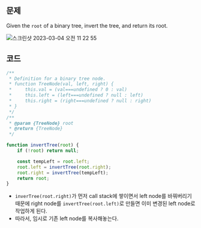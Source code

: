 ## 문제
Given the `root` of a binary tree, invert the tree, and return its root.

![스크린샷 2023-03-04 오전 11 22 55](https://user-images.githubusercontent.com/79586634/222870868-64f33a99-4968-4d0f-aa39-d226f600a928.png)


## 코드
```js
/**
 * Definition for a binary tree node.
 * function TreeNode(val, left, right) {
 *     this.val = (val===undefined ? 0 : val)
 *     this.left = (left===undefined ? null : left)
 *     this.right = (right===undefined ? null : right)
 * }
 */
/**
 * @param {TreeNode} root
 * @return {TreeNode}
 */

function invertTree(root) {
    if (!root) return null;

    const tempLeft = root.left;
    root.left = invertTree(root.right);
    root.right = invertTree(tempLeft);
    return root;
}
```
- `inverTree(root.right)`가 먼저 call stack에 쌓이면서 left node를 바꿔버리기 때문에 right node를 `invertTree(root.left)`로 만들면 이미 변경된 left node로 작업하게 된다.
- 따라서, 임시로 기존 left node를 복사해놓는다.
